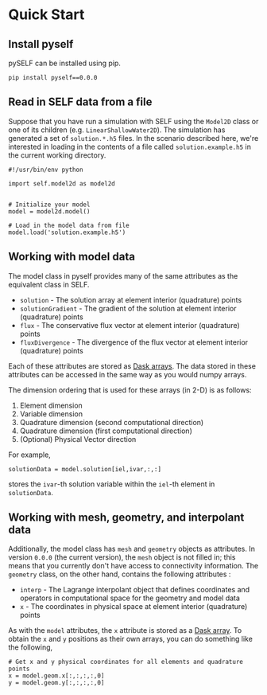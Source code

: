 # Quick Start

## Install pyself

pySELF can be installed using pip.

```
pip install pyself==0.0.0
```

## Read in SELF data from a file
Suppose that you have run a simulation with SELF using the `Model2D` class or one of its children (e.g. `LinearShallowWater2D`). The simulation has generated a set of `solution.*.h5` files. In the scenario described here, we're interested in loading in the contents of a file called `solution.example.h5` in the current working directory.

```
#!/usr/bin/env python

import self.model2d as model2d


# Initialize your model
model = model2d.model()

# Load in the model data from file
model.load('solution.example.h5')
```

## Working with model data
The model class in pyself provides many of the same attributes as the equivalent class in SELF.

* `solution` - The solution array at element interior (quadrature) points
* `solutionGradient` - The gradient of the solution at element interior (quadrature) points
* `flux` - The conservative flux vector at element interior (quadrature) points
* `fluxDivergence` - The divergence of the flux vector at element interior (quadrature) points

Each of these attributes are stored as [Dask arrays](https://docs.dask.org/en/stable/array.html). The data stored in these attributes can be accessed in the same way as you would numpy arrays.

The dimension ordering that is used for these arrays (in 2-D) is as follows: 

1. Element dimension
2. Variable dimension
3. Quadrature dimension (second computational direction)
4. Quadrature dimension (first computational direction)
5. (Optional) Physical Vector direction

For example,

```
solutionData = model.solution[iel,ivar,:,:]
```

stores the `ivar`-th solution variable within the `iel`-th element in `solutionData`.



## Working with mesh, geometry, and interpolant data
Additionally, the model class has `mesh` and `geometry` objects as attributes. In version `0.0.0` (the current version), the `mesh` object is not filled in; this means that you currently don't have access to connectivity information. The `geometry` class, on the other hand, contains the following attributes :

* `interp` - The Lagrange interpolant object that defines coordinates and operators in computational space for the geometry and model data
* `x` - The coordinates in physical space at element interior (quadrature) points

As with the `model` attributes, the `x` attribute is stored as a [Dask array](https://docs.dask.org/en/stable/array.html). To obtain the `x` and `y` positions as their own arrays, you can do something like the following,

```
# Get x and y physical coordinates for all elements and quadrature points
x = model.geom.x[:,:,:,:,0]
y = model.geom.y[:,:,:,:,0]
```
